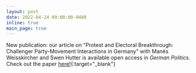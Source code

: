```yaml
---
layout: post
date: 2022-04-24 09:00:00-0400
inline: true
main_page: true
---
```


New publication: our article on "Protest and Electoral Breakthrough: Challenger Party-Movement Interactions in Germany" with Manès Weisskircher and Swen Hutter is available open access in <i>German Politics</i>. Check out the paper [here!](https://www.tandfonline.com/doi/full/10.1080/09644008.2022.2044473){:target="\_blank"}
